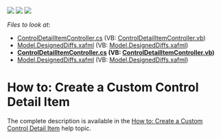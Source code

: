 <!-- default badges list -->
![](https://img.shields.io/endpoint?url=https://codecentral.devexpress.com/api/v1/VersionRange/128588588/15.2.4%2B)
[![](https://img.shields.io/badge/Open_in_DevExpress_Support_Center-FF7200?style=flat-square&logo=DevExpress&logoColor=white)](https://supportcenter.devexpress.com/ticket/details/T137193)
[![](https://img.shields.io/badge/📖_How_to_use_DevExpress_Examples-e9f6fc?style=flat-square)](https://docs.devexpress.com/GeneralInformation/403183)
<!-- default badges end -->
<!-- default file list -->
*Files to look at*:

* [ControlDetailItemController.cs](./CS/MySolution.Module.Web/Controllers/ControlDetailItemController.cs) (VB: [ControlDetailItemController.vb](./VB/MySolution.Module.Web/Controllers/ControlDetailItemController.vb))
* [Model.DesignedDiffs.xafml](./CS/MySolution.Module.Web/Model.DesignedDiffs.xafml) (VB: [Model.DesignedDiffs.xafml](./VB/MySolution.Module.Web/Model.DesignedDiffs.xafml))
* **[ControlDetailItemController.cs](./CS/MySolution.Module.Win/Controllers/ControlDetailItemController.cs) (VB: [ControlDetailItemController.vb](./VB/MySolution.Module.Win/Controllers/ControlDetailItemController.vb))**
* [Model.DesignedDiffs.xafml](./CS/MySolution.Module.Win/Model.DesignedDiffs.xafml) (VB: [Model.DesignedDiffs.xafml](./VB/MySolution.Module.Win/Model.DesignedDiffs.xafml))
<!-- default file list end -->
# How to: Create a Custom Control Detail Item


The complete description is available in the <a href="https://documentation.devexpress.com/#Xaf/CustomDocument3652">How to: Create a Custom Control Detail Item</a> help topic.

<br/>


